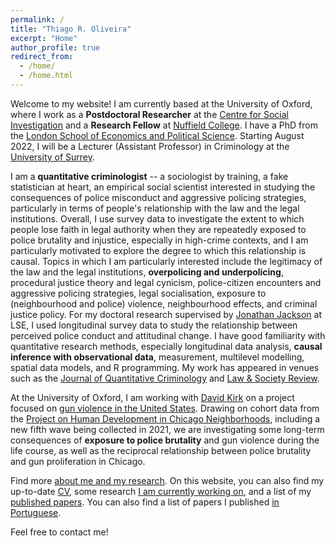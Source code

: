 ```yaml
---
permalink: /
title: "Thiago R. Oliveira"
excerpt: "Home"
author_profile: true
redirect_from: 
  - /home/
  - /home.html
---
```


Welcome to my website! I am currently based at the University of Oxford, where I work as a **Postdoctoral Researcher** at the [Centre for Social Investigation](http://csi.nuff.ox.ac.uk) and a **Research Fellow** at [Nuffield College](https://www.nuffield.ox.ac.uk). I have a PhD from the [London School of Economics and Political Science](http://www.lse.ac.uk/methodology). Starting August 2022, I will be a Lecturer (Assistant Professor) in Criminology at the [University of Surrey](https://www.surrey.ac.uk/department-sociology).

I am a **quantitative criminologist** -- a sociologist by training, a fake statistician at heart, an empirical social scientist interested in studying the consequences of police misconduct and aggressive policing strategies, particularly in terms of people's relationship with the law and the legal institutions. Overall, I use survey data to investigate the extent to which people lose faith in legal authority when they are repeatedly exposed to police brutality and injustice, especially in high-crime contexts, and I am particularly motivated to explore the degree to which this relationship is causal. Topics in which I am particularly interested include the legitimacy of the law and the legal institutions, **overpolicing and underpolicing**, procedural justice theory and legal cynicism, police-citizen encounters and aggressive policing strategies, legal socialisation, exposure to (neighbourhood and police) violence, neighbourhood effects, and criminal justice policy. For my doctoral research supervised by [Jonathan Jackson](https://www.lse.ac.uk/Methodology/People/Academic-Staff/Jonathan-Jackson/Jonathan-Jackson) at LSE, I used longitudinal survey data to study the relationship between perceived police conduct and attitudinal change. I have good familiarity with quantitative research methods, especially longitudinal data analysis, **causal inference with observational data**, measurement, multilevel modelling, spatial data models, and R programming. My work has appeared in venues such as the [Journal of Quantitative Criminology](https://link.springer.com/article/10.1007/s10940-020-09478-2) and [Law & Society Review](https://osf.io/preprints/socarxiv/3awrz/).

At the University of Oxford, I am working with [David Kirk](https://www.nuffield.ox.ac.uk/people/profiles/david-kirk/) on a project focused on [gun violence in the United States](http://csi.nuff.ox.ac.uk/?page_id=1573). Drawing on cohort data from the [Project on Human Development in Chicago Neighborhoods](https://www.icpsr.umich.edu/web/pages/NACJD/guides/phdcn/index.html), including a new fifth wave being collected in 2021, we are investigating some long-term consequences of **exposure to police brutality** and gun violence during the life course, as well as the reciprocal relationship between police brutality and gun proliferation in Chicago.

Find more [about me and my research](https://www.thiagoroliveira.com/aboutme). On this website, you can also find my up-to-date [CV](https://www.thiagoroliveira.com/cv/), some research [I am currently working on](https://www.thiagoroliveira.com/work-in-progress/), and a list of my [published papers](https://www.thiagoroliveira.com/publications_eng/). You can also find a list of papers I published [in Portuguese](https://www.thiagoroliveira.com/publications_pt/).

Feel free to contact me!
